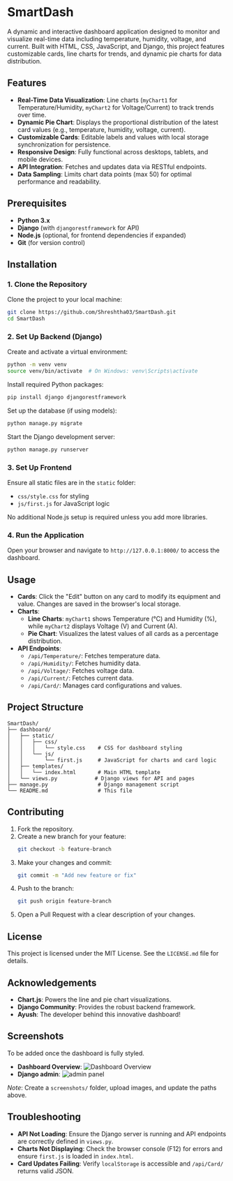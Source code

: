 # SmartDash

A dynamic and interactive dashboard application designed to monitor and visualize real-time data including temperature, humidity, voltage, and current. Built with HTML, CSS, JavaScript, and Django, this project features customizable cards, line charts for trends, and dynamic pie charts for data distribution.

## Features
- **Real-Time Data Visualization**: Line charts (`myChart1` for Temperature/Humidity, `myChart2` for Voltage/Current) to track trends over time.
- **Dynamic Pie Chart**: Displays the proportional distribution of the latest card values (e.g., temperature, humidity, voltage, current).
- **Customizable Cards**: Editable labels and values with local storage synchronization for persistence.
- **Responsive Design**: Fully functional across desktops, tablets, and mobile devices.
- **API Integration**: Fetches and updates data via RESTful endpoints.
- **Data Sampling**: Limits chart data points (max 50) for optimal performance and readability.

## Prerequisites
- **Python 3.x**
- **Django** (with `djangorestframework` for API)
- **Node.js** (optional, for frontend dependencies if expanded)
- **Git** (for version control)

## Installation

### 1. Clone the Repository
Clone the project to your local machine:

```bash
git clone https://github.com/Shreshtha03/SmartDash.git
cd SmartDash
```

### 2. Set Up Backend (Django)
Create and activate a virtual environment:

```bash
python -m venv venv
source venv/bin/activate  # On Windows: venv\Scripts\activate
```

Install required Python packages:

```bash
pip install django djangorestframework
```

Set up the database (if using models):

```bash
python manage.py migrate
```

Start the Django development server:

```bash
python manage.py runserver
```

### 3. Set Up Frontend
Ensure all static files are in the `static` folder:
- `css/style.css` for styling
- `js/first.js` for JavaScript logic

No additional Node.js setup is required unless you add more libraries.

### 4. Run the Application
Open your browser and navigate to `http://127.0.0.1:8000/` to access the dashboard.

## Usage
- **Cards**: Click the "Edit" button on any card to modify its equipment and value. Changes are saved in the browser's local storage.
- **Charts**:
  - **Line Charts**: `myChart1` shows Temperature (°C) and Humidity (%), while `myChart2` displays Voltage (V) and Current (A).
  - **Pie Chart**: Visualizes the latest values of all cards as a percentage distribution.
- **API Endpoints**:
  - `/api/Temperature/`: Fetches temperature data.
  - `/api/Humidity/`: Fetches humidity data.
  - `/api/Voltage/`: Fetches voltage data.
  - `/api/Current/`: Fetches current data.
  - `/api/Card/`: Manages card configurations and values.

## Project Structure
```
SmartDash/
├── dashboard/
│   ├── static/
│   │   ├── css/
│   │   │   └── style.css    # CSS for dashboard styling
│   │   └── js/
│   │       └── first.js     # JavaScript for charts and card logic
│   ├── templates/
│   │   └── index.html       # Main HTML template
│   └── views.py            # Django views for API and pages
├── manage.py                # Django management script
└── README.md                # This file
```

## Contributing
1. Fork the repository.
2. Create a new branch for your feature:
   ```bash
   git checkout -b feature-branch
   ```
3. Make your changes and commit:
   ```bash
   git commit -m "Add new feature or fix"
   ```
4. Push to the branch:
   ```bash
   git push origin feature-branch
   ```
5. Open a Pull Request with a clear description of your changes.

## License
This project is licensed under the MIT License. See the `LICENSE.md` file for details.

## Acknowledgements
- **Chart.js**: Powers the line and pie chart visualizations.
- **Django Community**: Provides the robust backend framework.
- **Ayush**: The developer behind this innovative dashboard!

## Screenshots
To be added once the dashboard is fully styled.
- **Dashboard Overview**: <img src="![Dashboard img](https://github.com/user-attachments/assets/700fbf8a-5801-42ff-876b-21a16168bd97)
![Dashboard img](https://github.com/user-attachments/assets/700fbf8a-5801-42ff-876b-21a16168bd97)
" alt="Dashboard Overview">
- **Django admin**: <img src="![admin img](https://github.com/user-attachments/assets/09d8238e-1d1f-4105-864d-28ca3c5738fb)
![admin img](https://github.com/user-attachments/assets/09d8238e-1d1f-4105-864d-28ca3c5738fb)
" alt="admin panel">

*Note*: Create a `screenshots/` folder, upload images, and update the paths above.

## Troubleshooting
- **API Not Loading**: Ensure the Django server is running and API endpoints are correctly defined in `views.py`.
- **Charts Not Displaying**: Check the browser console (F12) for errors and ensure `first.js` is loaded in `index.html`.
- **Card Updates Failing**: Verify `localStorage` is accessible and `/api/Card/` returns valid JSON.
